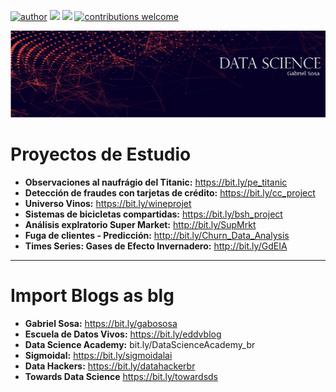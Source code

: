 [![author](https://img.shields.io/badge/in-gsosa-blue.svg)](https://www.linkedin.com/in/juangsosa/) [![](https://img.shields.io/badge/python-3.7+-blue.svg)](https://www.python.org/downloads/release/python-365/) [![](https://img.shields.io/badge/Medium-gabososa-blue.svg)](https://medium.com/@gabososa) [![contributions welcome](https://img.shields.io/badge/proyectos-bienvenidos-brightgreen.svg?style=flat)](https://github.com/SosaGabriel/DataScience)

<p align="center">
  <img src="DSGS-02.png" >
</p>


#  Proyectos de Estudio
* **Observaciones al naufrágio del Titanic:** https://bit.ly/pe_titanic
* **Detección de fraudes con tarjetas de crédito:** https://bit.ly/cc_project
* **Universo Vinos:** https://bit.ly/wineprojet
* **Sistemas de bicicletas compartidas:** https://bit.ly/bsh_project
* **Análisis explratorio Super Market:** http://bit.ly/SupMrkt
* **Fuga de clientes - Predicción:** http://bit.ly/Churn_Data_Analysis
* **Times Series: Gases de Efecto Invernadero:** http://bit.ly/GdEIA

---
#  Import Blogs as blg
* **Gabriel Sosa:** https://bit.ly/gabososa
* **Escuela de Datos Vivos:** https://bit.ly/eddvblog
* **Data Science Academy:** bit.ly/DataScienceAcademy_br
* **Sigmoidal:** https://bit.ly/sigmoidalai
* **Data Hackers:** https://bit.ly/datahackerbr
* **Towards Data Science** https://bit.ly/towardsds

